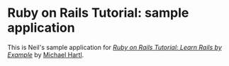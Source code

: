 # Ruby on Rails Tutorial: sample application

This is Neil's sample application for
[*Ruby on Rails Tutorial: Learn Rails by Example*](http://railstutorial.org/)
by [Michael Hartl](http://michaelhartl.com/).
